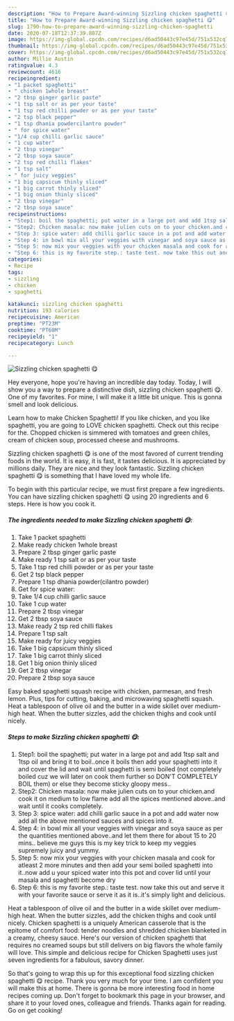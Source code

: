 ```yaml
---
description: "How to Prepare Award-winning Sizzling chicken spaghetti 😋"
title: "How to Prepare Award-winning Sizzling chicken spaghetti 😋"
slug: 1790-how-to-prepare-award-winning-sizzling-chicken-spaghetti
date: 2020-07-18T12:37:39.807Z
image: https://img-global.cpcdn.com/recipes/d6ad50443c97e45d/751x532cq70/sizzling-chicken-spaghetti-😋-recipe-main-photo.jpg
thumbnail: https://img-global.cpcdn.com/recipes/d6ad50443c97e45d/751x532cq70/sizzling-chicken-spaghetti-😋-recipe-main-photo.jpg
cover: https://img-global.cpcdn.com/recipes/d6ad50443c97e45d/751x532cq70/sizzling-chicken-spaghetti-😋-recipe-main-photo.jpg
author: Millie Austin
ratingvalue: 4.3
reviewcount: 4616
recipeingredient:
- "1 packet spaghetti"
- " chicken 1whole breast"
- "2 tbsp ginger garlic paste"
- "1 tsp salt or as per your taste"
- "1 tsp red chilli powder or as per your taste"
- "2 tsp black pepper"
- "1 tsp dhania powdercilantro powder"
- " for spice water"
- "1/4 cup chilli garlic sauce"
- "1 cup water"
- "2 tbsp vinegar"
- "2 tbsp soya sauce"
- "2 tsp red chilli flakes"
- "1 tsp salt"
- " for juicy veggies"
- "1 big capsicum thinly sliced"
- "1 big carrot thinly sliced"
- "1 big onion thinly sliced"
- "2 tbsp vinegar"
- "2 tbsp soya sauce"
recipeinstructions:
- "Step1: boil the spaghetti; put water in a large pot and add 1tsp salt and 1tsp oil and bring it to boil..once it boils then add your spaghetti into it and cover the lid and wait until spaghetti is semi boiled (not completely boiled cuz we will later on cook them further so DON&#39;T COMPLETELY BOIL them) or else they become sticky gloopy mess.."
- "Step2: Chicken masala: now make julien cuts on to your chicken.and cook it on medium to low flame add all the spices mentioned above..and wait until it cooks completely."
- "Step 3: spice water: add chilli garlic sauce in a pot and add water now add all the above mentioned sauces and spices into it."
- "Step 4: in bowl mix all your veggies with vinegar and soya sauce as per the quantities mentioned above..and let them there for about 15 to 20 mins.. believe me guys this is my key trick to keep my veggies supremely juicy and yummy."
- "Step 5: now mix your veggies with your chicken masala and cook for atleast 2 more minutes and then add your semi boiled spaghetti into it..now add u your spiced water into this pot and cover lid until your masala and spaghetti become dry"
- "Step 6: this is my favorite step.: taste test. now take this out and serve it with your favorite sauce or serve it as it is..it&#39;s simply light and delicious."
categories:
- Recipe
tags:
- sizzling
- chicken
- spaghetti

katakunci: sizzling chicken spaghetti 
nutrition: 193 calories
recipecuisine: American
preptime: "PT23M"
cooktime: "PT60M"
recipeyield: "1"
recipecategory: Lunch

---
```



![Sizzling chicken spaghetti 😋](https://img-global.cpcdn.com/recipes/d6ad50443c97e45d/751x532cq70/sizzling-chicken-spaghetti-😋-recipe-main-photo.jpg)

Hey everyone, hope you're having an incredible day today. Today, I will show you a way to prepare a distinctive dish, sizzling chicken spaghetti 😋. One of my favorites. For mine, I will make it a little bit unique. This is gonna smell and look delicious.

Learn how to make Chicken Spaghetti! If you like chicken, and you like spaghetti, you are going to LOVE chicken spaghetti. Check out this recipe for the. Chopped chicken is simmered with tomatoes and green chiles, cream of chicken soup, processed cheese and mushrooms.

Sizzling chicken spaghetti 😋 is one of the most favored of current trending foods in the world. It is easy, it is fast, it tastes delicious. It is appreciated by millions daily. They are nice and they look fantastic. Sizzling chicken spaghetti 😋 is something that I have loved my whole life.


To begin with this particular recipe, we must first prepare a few ingredients. You can have sizzling chicken spaghetti 😋 using 20 ingredients and 6 steps. Here is how you cook it.

<!--inarticleads1-->

##### The ingredients needed to make Sizzling chicken spaghetti 😋:

1. Take 1 packet spaghetti
1. Make ready  chicken 1whole breast
1. Prepare 2 tbsp ginger garlic paste
1. Make ready 1 tsp salt or as per your taste
1. Take 1 tsp red chilli powder or as per your taste
1. Get 2 tsp black pepper
1. Prepare 1 tsp dhania powder(cilantro powder)
1. Get  for spice water:
1. Take 1/4 cup chilli garlic sauce
1. Take 1 cup water
1. Prepare 2 tbsp vinegar
1. Get 2 tbsp soya sauce
1. Make ready 2 tsp red chilli flakes
1. Prepare 1 tsp salt
1. Make ready  for juicy veggies
1. Take 1 big capsicum thinly sliced
1. Take 1 big carrot thinly sliced
1. Get 1 big onion thinly sliced
1. Get 2 tbsp vinegar
1. Prepare 2 tbsp soya sauce


Easy baked spaghetti squash recipe with chicken, parmesan, and fresh lemon. Plus, tips for cutting, baking, and microwaving spaghetti squash. Heat a tablespoon of olive oil and the butter in a wide skillet over medium-high heat. When the butter sizzles, add the chicken thighs and cook until nicely. 

<!--inarticleads2-->

##### Steps to make Sizzling chicken spaghetti 😋:

1. Step1: boil the spaghetti; put water in a large pot and add 1tsp salt and 1tsp oil and bring it to boil..once it boils then add your spaghetti into it and cover the lid and wait until spaghetti is semi boiled (not completely boiled cuz we will later on cook them further so DON&#39;T COMPLETELY BOIL them) or else they become sticky gloopy mess..
1. Step2: Chicken masala: now make julien cuts on to your chicken.and cook it on medium to low flame add all the spices mentioned above..and wait until it cooks completely.
1. Step 3: spice water: add chilli garlic sauce in a pot and add water now add all the above mentioned sauces and spices into it.
1. Step 4: in bowl mix all your veggies with vinegar and soya sauce as per the quantities mentioned above..and let them there for about 15 to 20 mins.. believe me guys this is my key trick to keep my veggies supremely juicy and yummy.
1. Step 5: now mix your veggies with your chicken masala and cook for atleast 2 more minutes and then add your semi boiled spaghetti into it..now add u your spiced water into this pot and cover lid until your masala and spaghetti become dry
1. Step 6: this is my favorite step.: taste test. now take this out and serve it with your favorite sauce or serve it as it is..it&#39;s simply light and delicious.


Heat a tablespoon of olive oil and the butter in a wide skillet over medium-high heat. When the butter sizzles, add the chicken thighs and cook until nicely. Chicken spaghetti is a uniquely American casserole that is the epitome of comfort food: tender noodles and shredded chicken blanketed in a creamy, cheesy sauce. Here&#39;s our version of chicken spaghetti that requires no creamed soups but still delivers on big flavors the whole family will love. This simple and delicious recipe for Chicken Spaghetti uses just seven ingredients for a fabulous, savory dinner. 

So that's going to wrap this up for this exceptional food sizzling chicken spaghetti 😋 recipe. Thank you very much for your time. I am confident you will make this at home. There is gonna be more interesting food in home recipes coming up. Don't forget to bookmark this page in your browser, and share it to your loved ones, colleague and friends. Thanks again for reading. Go on get cooking!
